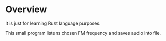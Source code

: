 # Overview

It is just for learning Rust language purposes.

This small program listens chosen FM frequency and saves audio into file.
